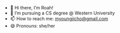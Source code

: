 - 👋 Hi there, I’m Roah!
- 🌱 I’m pursuing a CS degree @ Western University
- 📫 How to reach me: myoungjicho@gmail.com
- 😄 Pronouns: she/her

<!---
roahcho/roahcho is a ✨ special ✨ repository because its `README.md` (this file) appears on your GitHub profile.
You can click the Preview link to take a look at your changes.
--->

